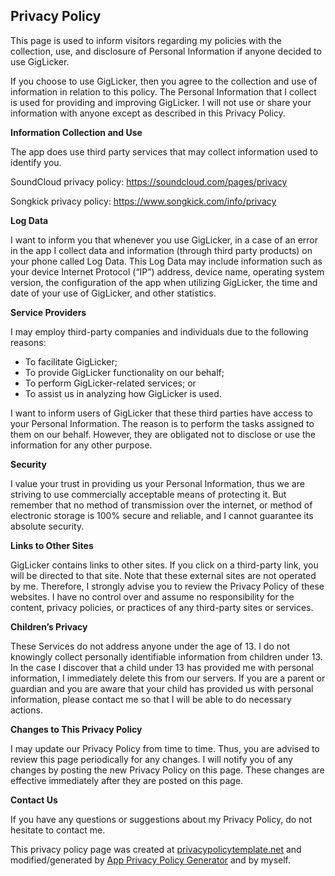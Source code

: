 ## Privacy Policy

This page is used to inform visitors regarding my policies with the collection, use, and disclosure of Personal Information if anyone decided to use GigLicker.

If you choose to use GigLicker, then you agree to the collection and use of information in relation to this policy. The Personal Information that I collect is used for providing and improving GigLicker. I will not use or share your information with anyone except as described in this Privacy Policy.

**Information Collection and Use**

The app does use third party services that may collect information used to identify you.

SoundCloud privacy policy: https://soundcloud.com/pages/privacy

Songkick privacy policy: https://www.songkick.com/info/privacy

**Log Data**

I want to inform you that whenever you use GigLicker, in a case of an error in the app I collect data and information (through third party products) on your phone called Log Data. This Log Data may include information such as your device Internet Protocol (“IP”) address, device name, operating system version, the configuration of the app when utilizing GigLicker, the time and date of your use of GigLicker, and other statistics.

**Service Providers**

I may employ third-party companies and individuals due to the following reasons:

*   To facilitate GigLicker;
*   To provide GigLicker functionality on our behalf;
*   To perform GigLicker-related services; or
*   To assist us in analyzing how GigLicker is used.

I want to inform users of GigLicker that these third parties have access to your Personal Information. The reason is to perform the tasks assigned to them on our behalf. However, they are obligated not to disclose or use the information for any other purpose.

**Security**

I value your trust in providing us your Personal Information, thus we are striving to use commercially acceptable means of protecting it. But remember that no method of transmission over the internet, or method of electronic storage is 100% secure and reliable, and I cannot guarantee its absolute security.

**Links to Other Sites**

GigLicker contains links to other sites. If you click on a third-party link, you will be directed to that site. Note that these external sites are not operated by me. Therefore, I strongly advise you to review the Privacy Policy of these websites. I have no control over and assume no responsibility for the content, privacy policies, or practices of any third-party sites or services.

**Children’s Privacy**

These Services do not address anyone under the age of 13\. I do not knowingly collect personally identifiable information from children under 13\. In the case I discover that a child under 13 has provided me with personal information, I immediately delete this from our servers. If you are a parent or guardian and you are aware that your child has provided us with personal information, please contact me so that I will be able to do necessary actions.

**Changes to This Privacy Policy**

I may update our Privacy Policy from time to time. Thus, you are advised to review this page periodically for any changes. I will notify you of any changes by posting the new Privacy Policy on this page. These changes are effective immediately after they are posted on this page.

**Contact Us**

If you have any questions or suggestions about my Privacy Policy, do not hesitate to contact me.

This privacy policy page was created at [privacypolicytemplate.net](https://privacypolicytemplate.net) and modified/generated by [App Privacy Policy Generator](https://app-privacy-policy-generator.firebaseapp.com/) and by myself.
